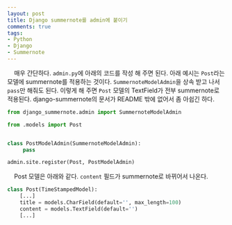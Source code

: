 ```yaml
---
layout: post
title: Django summernote를 admin에 붙이기
comments: true
tags:
- Python
- Django
- Summernote
---
```

&nbsp;&nbsp;&nbsp; 매우 간단하다. `admin.py`에 아래의 코드를 작성 해 주면 된다. 아래 예시는 `Post`라는 모델에 summernote를 적용하는 것이다. `SummernoteModelAdmin`을 상속 받고 나서 `pass`만 해줘도 된다. 이렇게 해 주면 `Post` 모델의 TextField가 전부 summernote로 적용된다. django-summernote의 문서가 README 밖에 없어서 좀 아쉽긴 하다.

``` python
from django_summernote.admin import SummernoteModelAdmin

from .models import Post


class PostModelAdmin(SummernoteModelAdmin):
     pass

admin.site.register(Post, PostModelAdmin)
```

&nbsp;&nbsp;&nbsp; Post 모델은 아래와 같다. `content` 필드가 summernote로 바뀌어서 나온다.

``` python
class Post(TimeStampedModel):
    [...]
    title = models.CharField(default='', max_length=100)
    content = models.TextField(default='')
    [...]
```

